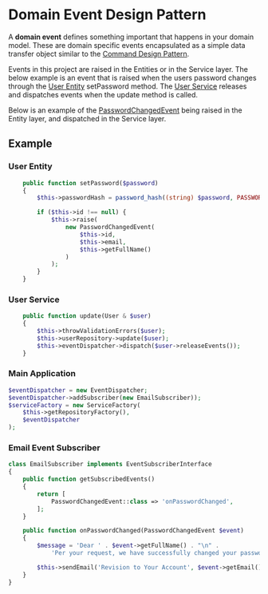 # Domain Event Design Pattern

A **domain event** defines something important that happens in your domain model.
These are domain specific events encapsulated as a simple data transfer object similar to the
[Command Design Pattern](../Command).

Events in this project are raised in the Entities or in the Service layer. The below example
is an event that is raised when the users password changes through the
[User Entity](../../../src/Entity/User.php) setPassword method. The
[User Service](../../../src/Service/UserService.php) releases and dispatches events when
the update method is called.

Below is an example of the [PasswordChangedEvent](../../../src/Event/PasswordChangedEvent.php)
being raised in the Entity layer, and dispatched in the Service layer.

## Example

### User Entity

```php
    public function setPassword($password)
    {
        $this->passwordHash = password_hash((string) $password, PASSWORD_BCRYPT);

        if ($this->id !== null) {
            $this->raise(
                new PasswordChangedEvent(
                    $this->id,
                    $this->email,
                    $this->getFullName()
                )
            );
        }
    }
```

### User Service

```php
    public function update(User & $user)
    {
        $this->throwValidationErrors($user);
        $this->userRepository->update($user);
        $this->eventDispatcher->dispatch($user->releaseEvents());
    }
```

### Main Application

```php
$eventDispatcher = new EventDispatcher;
$eventDispatcher->addSubscriber(new EmailSubscriber));
$serviceFactory = new ServiceFactory(
    $this->getRepositoryFactory(),
    $eventDispatcher
);
```

### Email Event Subscriber

```php
class EmailSubscriber implements EventSubscriberInterface
{
    public function getSubscribedEvents()
    {
        return [
            PasswordChangedEvent::class => 'onPasswordChanged',
        ];
    }

    public function onPasswordChanged(PasswordChangedEvent $event)
    {
        $message = 'Dear ' . $event->getFullName() . "\n" .
            'Per your request, we have successfully changed your password.';

        $this->sendEmail('Revision to Your Account', $event->getEmail(), $message);
    }
}
```
